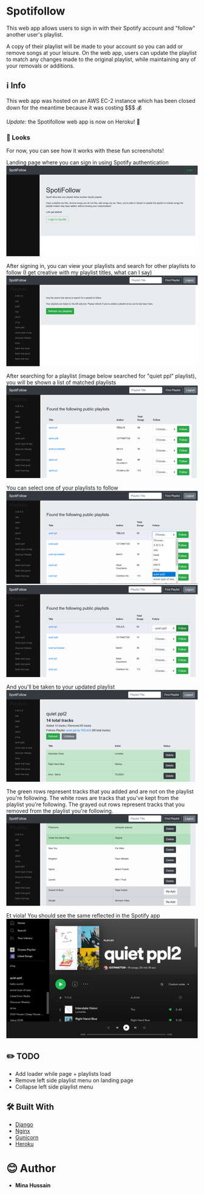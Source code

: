 # Spotifollow

This web app allows users to sign in with their Spotify account and "follow" another user's playlist.

A copy of their playlist will be made to your account so you can add or remove songs at your leisure. On the web app, users can update the playlist to match any changes made to the original playlist, while maintaining any of your removals or additions.


## ℹ️ Info

This web app was hosted on an AWS EC-2 instance which has been closed down for the meantime because it was costing $$$ :moneybag:

*Update:* the Spotifollow web app is now on Heroku! 🎉


### 👀 Looks

For now, you can see how it works with these fun screenshots!

Landing page where you can sign in using Spotify authentication
![Landing Page](docs/images/demo1.PNG)

After signing in, you can view your playlists and search for other playlists to follow
(I get creative with my playlist titles, what can I say)
![Signed In](docs/images/demo2.PNG)

After searching for a playlist (image below searched for "quiet ppl" playlist), you will be shown a list of matched playlists
![Search for a Playlist](docs/images/demo3.PNG)

You can select one of your playlists to follow
![Follow from Search Dropdown](docs/images/demo4.PNG)
![Follow from Search Selected](docs/images/demo5.PNG)

And you'll be taken to your updated playlist 
![Followed Playlist](docs/images/demo6.PNG)

The green rows represent tracks that you added and are not on the playlist you're following.
The white rows are tracks that you've kept from the playlist you're following.
The grayed out rows represent tracks that you removed from the playlist you're following.
![Follow Playlist Colored Rows](docs/images/demo7.PNG)

Et viola! You should see the same reflected in the Spotify app
![Spotify App](docs/images/demo8.PNG)


## ✏️ TODO

- Add loader while page + playlists load
- Remove left side playlist menu on landing page
- Collapse left side playlist menu


## 🛠️ Built With

* [Django](https://www.djangoproject.com)
* [Nginx](https://www.nginx.com)
* [Gunicorn](https://gunicorn.org)
* [Heroku](https://heroku.com)


# 😊 Author

* **Mina Hussain**

